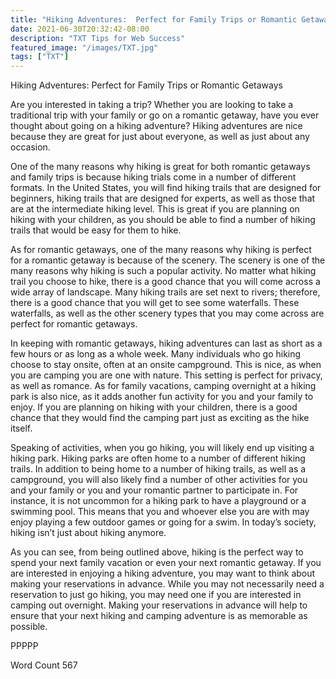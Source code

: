 ```yaml
---
title: "Hiking Adventures:  Perfect for Family Trips or Romantic Getaways"
date: 2021-06-30T20:32:42-08:00
description: "TXT Tips for Web Success"
featured_image: "/images/TXT.jpg"
tags: ["TXT"]
---
```


Hiking Adventures:  Perfect for Family Trips or Romantic Getaways

Are you interested in taking a trip?  Whether you are looking to take a traditional trip with your family or go on a romantic getaway, have you ever thought about going on a hiking adventure?  Hiking adventures are nice because they are great for just about everyone, as well as just about any occasion.

One of the many reasons why hiking is great for both romantic getaways and family trips is because hiking trials come in a number of different formats.  In the United States, you will find hiking trails that are designed for beginners, hiking trails that are designed for experts, as well as those that are at the intermediate hiking level.  This is great if you are planning on hiking with your children, as you should be able to find a number of hiking trails that would be easy for them to hike.

As for romantic getaways, one of the many reasons why hiking is perfect for a romantic getaway is because of the scenery. The scenery is one of the many reasons why hiking is such a popular activity.  No matter what hiking trail you choose to hike, there is a good chance that you will come across a wide array of landscape.  Many hiking trails are set next to rivers; therefore, there is a good chance that you will get to see some waterfalls. These waterfalls, as well as the other scenery types that you may come across are perfect for romantic getaways.

In keeping with romantic getaways, hiking adventures can last as short as a few hours or as long as a whole week.  Many individuals who go hiking choose to stay onsite, often at an onsite campground.  This is nice, as when you are camping you are one with nature.  This setting is perfect for privacy, as well as romance.  As for family vacations, camping overnight at a hiking park is also nice, as it adds another fun activity for you and your family to enjoy.  If you are planning on hiking with your children, there is a good chance that they would find the camping part just as exciting as the hike itself.

Speaking of activities, when you go hiking, you will likely end up visiting a hiking park. Hiking parks are often home to a number of different hiking trails. In addition to being home to a number of hiking trails, as well as a campground, you will also likely find a number of other activities for you and your family or you and your romantic partner to participate in. For instance, it is not uncommon for a hiking park to have a playground or a swimming pool. This means that you and whoever else you are with may enjoy playing a few outdoor games or going for a swim. In today’s society, hiking isn’t just about hiking anymore.

As you can see, from being outlined above, hiking is the perfect way to spend your next family vacation or even your next romantic getaway.  If you are interested in enjoying a hiking adventure, you may want to think about making your reservations in advance.  While you may not necessarily need a reservation to just go hiking, you may need one if you are interested in camping out overnight.  Making your reservations in advance will help to ensure that your next hiking and camping adventure is as memorable as possible.

PPPPP

Word Count 567

